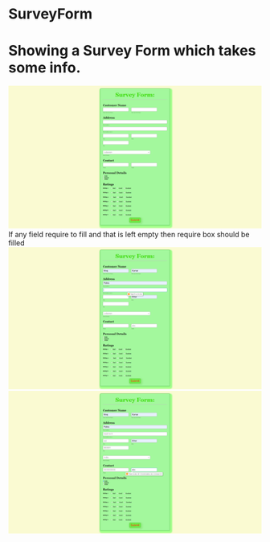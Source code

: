 # SurveyForm
<h1>Showing a Survey Form which takes some info.</h1>
<img src="1.png"/>
If any field require to fill and that is left empty then require box should be filled
<img src="2.png"/>
<img src="3.png"/>